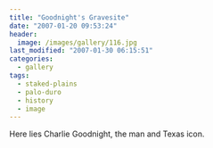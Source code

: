 ```yaml
---
title: "Goodnight's Gravesite"
date: "2007-01-20 09:53:24"
header:
  image: /images/gallery/116.jpg
last_modified: "2007-01-30 06:15:51"
categories:
  - gallery
tags:
  - staked-plains
  - palo-duro
  - history
  - image  
---
```


Here lies Charlie Goodnight, the man and Texas icon.
